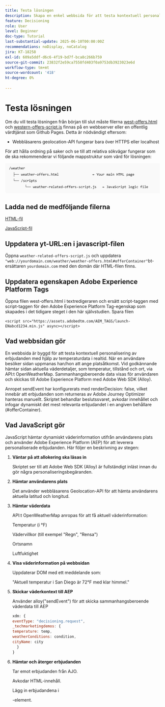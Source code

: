 ```yaml
---
title: Testa lösningen
description: Skapa en enkel webbsida för att testa kontextuell personalisering av erbjudanden med hjälp av temperaturdata i realtid.
feature: Decisioning
role: User
level: Beginner
doc-type: Tutorial
last-substantial-update: 2025-06-10T00:00:00Z
recommendations: noDisplay, noCatalog
jira: KT-18258
exl-id: 609a5ddf-d6c6-4f19-bd7f-bca8c266b759
source-git-commit: 23832f2e59ca7558fd403f0a9753db3923023e6d
workflow-type: tm+mt
source-wordcount: '418'
ht-degree: 0%

---
```


# Testa lösningen

Om du vill testa lösningen från början till slut måste filerna [west-offers.html](assets/weather-offers.html) och [western-offers-script.js](assets/weather-related-offers-script.js) finnas på en webbserver eller en offentlig värdtjänst som Github Pages. Detta är nödvändigt eftersom:
- Webbläsarens geolocation-API fungerar bara över HTTPS eller localhost

För att hålla ordning på saker och se till att relativa sökvägar fungerar som de ska rekommenderar vi följande mappstruktur som värd för lösningen:

![mappstruktur](assets/folder-structure.png)

## Ladda ned de medföljande filerna

[HTML-fil](assets/weather-offers.html)

[JavaScript-fil](assets/weather-related-offers-script.js)


## Uppdatera yt-URL:en i javascript-filen

Öppna `weather-related-offers-script.js` och uppdatera ` "web://yourdomain.com/weather/weather-offers.html#offerContainer"`bt-ersättaren `yourdomain.com` med den domän där HTML-filen finns.

## Uppdatera egenskapen Adobe Experience Platform Tags

Öppna filen west-offers.html i textredigeraren och ersätt script-taggen med script-taggen för den Adobe Experience Platform Tag-egenskap som skapades i det tidigare steget i den här självstudien. Spara filen

```
<script src="https://assets.adobedtm.com/AEM_TAGS/launch-ENabcd1234.min.js" async></script>
```



## Vad webbsidan gör

En webbsida är byggd för att testa kontextuell personalisering av erbjudanden med hjälp av temperaturdata i realtid. När en användare besöker sidan uppmanas han/hon att ange platsåtkomst. Vid godkännande hämtar sidan aktuella väderdetaljer, som temperatur, tillstånd och ort, via API:t OpenWeatherMap. Sammanhangsberoende data visas för användaren och skickas till Adobe Experience Platform med Adobe Web SDK (Alloy).

Anropet sendEvent har konfigurerats med renderDecision: false, vilket innebär att erbjudanden som returneras av Adobe Journey Optimizer hanteras manuellt. Skriptet behandlar beslutssvaret, avkodar innehållet och infogar dynamiskt det mest relevanta erbjudandet i en angiven behållare (#offerContainer).

## Vad JavaScript gör

JavaScript hämtar dynamiskt väderinformation utifrån användarens plats och använder Adobe Experience Platform (AEP) för att leverera personaliserade erbjudanden. Här följer en beskrivning av stegen:

1. **Väntar på att allokering ska läsas in**

   Skriptet ser till att Adobe Web SDK (Alloy) är fullständigt inläst innan du gör några personaliseringsbegäranden.

2. **Hämtar användarens plats**

   Det använder webbläsarens Geolocation-API för att hämta användarens aktuella latitud och longitud.

3. **Hämtar väderdata**

   API:t OpenWeatherMap anropas för att få aktuell väderinformation:

   Temperatur (i °F)

   Vädervillkor (till exempel &quot;Regn&quot;, &quot;Rensa&quot;)

   Ortsnamn

   Luftfuktighet

4. **Visa väderinformation på webbsidan**

   Uppdaterar DOM med ett meddelande som:

   &quot;Aktuell temperatur i San Diego är 72°F med klar himmel.&quot;

5. **Skickar väderkontext till AEP**

   Använder alloy(&quot;sendEvent&quot;) för att skicka sammanhangsberoende väderdata till AEP

   ```javascript
   xdm: {
   eventType: "decisioning.request",
   _techmarketingdemos: {
   temperature: temp,
   weatherConditions: condition,
   cityName: city
     }
   }
   ```

6. **Hämtar och återger erbjudanden**

   Tar emot erbjudanden från AJO.

   Avkodar HTML-innehåll.

   Lägg in erbjudandena i <div id="offerContainer"> -element.

